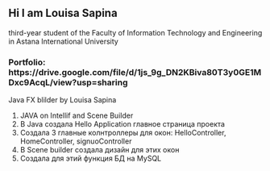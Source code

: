 <h2>Hi I am Louisa Sapina</h2>
<p>third-year student of the Faculty of Information Technology and Engineering in Astana International University</p>

<h3>Portfolio: https://drive.google.com/file/d/1js_9g_DN2KBiva80T3y0GE1MDxc9AcqL/view?usp=sharing</h3>

Java FX blilder by Louisa Sapina

1. JAVA on Intellif and Scene Builder
2. В Java создала Hello Application главное страница проекта
3. Создала 3 главные колнтроллеры для окон: HelloController, HomeController, signuoController
4. В Scene builder создала дизайн для этих окон
5. Создала для этий функция БД на MySQL 
